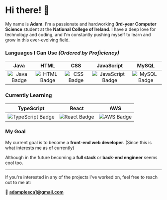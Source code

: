 # Hi there! 👋

My name is **Adam**. I'm a passionate and hardworking **3rd-year Computer Science** student at the **National College of Ireland**. I have a deep love for technology and coding, and I'm constantly pushing myself to learn and grow in this ever-evolving field.

### Languages I Can Use *(Ordered by Proficiency)*
| Java | HTML | CSS | JavaScript | MySQL |
|:----:|:----:|:---:|:----------:|:-----:|
| ![Java Badge](https://img.shields.io/badge/Java-007396?style=flat-square&logo=java&logoColor=white) | ![HTML Badge](https://img.shields.io/badge/HTML-E34F26?style=flat-square&logo=html5&logoColor=white) | ![CSS Badge](https://img.shields.io/badge/CSS-1572B6?style=flat-square&logo=css3&logoColor=white) | ![JavaScript Badge](https://img.shields.io/badge/JavaScript-F7DF1E?style=flat-square&logo=javascript&logoColor=black) | ![MySQL Badge](https://img.shields.io/badge/MySQL-4479A1?style=flat-square&logo=mysql&logoColor=white) |

### Currently Learning 
| TypeScript | React | AWS |
|:----------:|:-----:|:---:|
| ![TypeScript Badge](https://img.shields.io/badge/TypeScript-3178C6?style=flat-square&logo=typescript&logoColor=white) | ![React Badge](https://img.shields.io/badge/React-61DAFB?style=flat-square&logo=react&logoColor=black) | ![AWS Badge](https://img.shields.io/badge/AWS-232F3E?style=flat-square&logo=amazon-aws&logoColor=white) |

### My Goal
My current goal is to become a **front-end web developer**. (Since this is what interests me as of currently)

Although in the future becoming a **full stack** or **back-end engineer** seems cool too.

---
If you're interested in any of the projects I've worked on, feel free to reach out to me at:

📧 **[adamplesca1@gmail.com](mailto:adamplesca1@gmail.com)**
